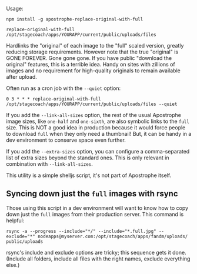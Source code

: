 Usage:

```
npm install -g apostrophe-replace-original-with-full

replace-original-with-full /opt/stagecoach/apps/YOURAPP/current/public/uploads/files
```

Hardlinks the "original" of each image to the "full" scaled version,
greatly reducing storage requirements. However note that the true
"original" is GONE FOREVER. Gone gone gone. If you have public
"download the original" features, this is a terrible idea. Handy
on sites with zillions of images and no requirement for high-quality
originals to remain available after upload.

Often run as a cron job with the `--quiet` option:

```
0 3 * * * replace-original-with-full /opt/stagecoach/apps/YOURAPP/current/public/uploads/files --quiet
```

If you add the `--link-all-sizes` option, the rest of the usual Apostrophe image sizes, like `one-half` and `one-sixth`, are also symbolic links to the `full` size. This is NOT a good idea in production because it would force people to download `full` when they only need a thumbnail! But, it can be handy in a dev environment to conserve space even further.

If you add the `--extra-sizes` option, you can configure a comma-separated list of extra sizes beyond the standard ones. This is only relevant in combination with `--link-all-sizes`.

This utility is a simple shelljs script, it's not part of Apostrophe itself.

## Syncing down just the `full` images with rsync

Those using this script in a dev environment will want to know how to copy down just the `full` images from their production server. This command is helpful:

```
rsync -a --progress --include="*/" --include="*.full.jpg" --exclude="*" nodeapps@myserver.com:/opt/stagecoach/apps/fandm/uploads/ public/uploads
```

rsync's include and exclude options are tricky; this sequence gets it done. (Include all folders, include all files with the right names, exclude everything else.)


